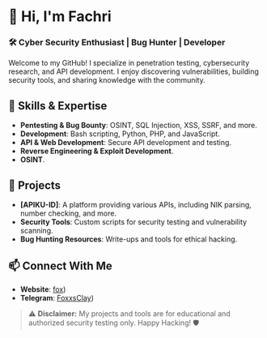 # 👋 Hi, I'm Fachri

### 🛠 Cyber Security Enthusiast | Bug Hunter | Developer

Welcome to my GitHub! I specialize in penetration testing, cybersecurity research, and API development. I enjoy discovering vulnerabilities, building security tools, and sharing knowledge with the community.

## 🚀 Skills & Expertise

- **Pentesting & Bug Bounty**: OSINT, SQL Injection, XSS, SSRF, and more.
- **Development**: Bash scripting, Python, PHP, and JavaScript.
- **API & Web Development**: Secure API development and testing.
- **Reverse Engineering & Exploit Development**.
- **OSINT**.

## 📌 Projects

- **[APIKU-ID]**: A platform providing various APIs, including NIK parsing, number checking, and more.
- **Security Tools**: Custom scripts for security testing and vulnerability scanning.
- **Bug Hunting Resources**: Write-ups and tools for ethical hacking.

## 📫 Connect With Me

- **Website**: [fox](https://funixone.github.io/funixone))
- **Telegram**: [FoxxsClay](https://t.me/@ArchiveGovernment))

> ⚠ **Disclaimer:** My projects and tools are for educational and authorized security testing only.
Happy Hacking! 🛡️
